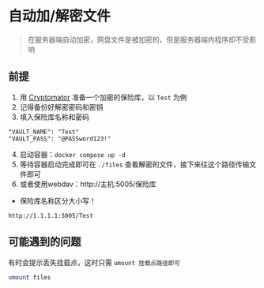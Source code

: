 # 自动加/解密文件

> 在服务器端自动加密，网盘文件是被加密的，但是服务器端内程序却不受影响
>
## 前提
1. 用 [Cryptomator](https://cryptomator.org/) 准备一个加密的保险库，以 `Test` 为例
2. 记得备份好解密密码和密钥
3. 填入保险库名称和密码
```
"VAULT_NAME": "Test"
"VAULT_PASS": "@PASSword123!"
```
4. 启动容器：`docker compose up -d`
5. 等待容器启动完成即可在 `./files` 查看解密的文件，接下来往这个路径传输文件即可
6. 或者使用webdav：http://主机:5005/保险库
- 保险库名称区分大小写！
```
http://1.1.1.1:5005/Test
```

## 可能遇到的问题
有时会提示丢失挂载点，这时只需 `umount 挂载点路径即可`
```sh
umount files
```

